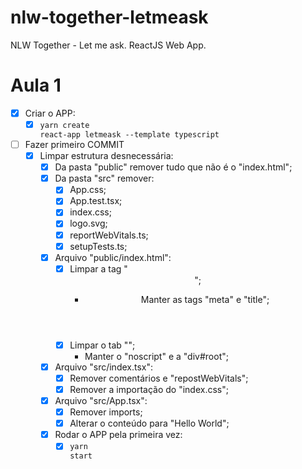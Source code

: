 # nlw-together-letmeask
NLW Together - Let me ask. ReactJS Web App.

# Aula 1
- [x] Criar o APP:
  - [x] <code>yarn create react-app letmeask --template typescript</code>
- [ ] Fazer primeiro COMMIT
  - [x] Limpar estrutura desnecessária:
    - [x] Da pasta "public" remover tudo que não é o "index.html";
    - [x] Da pasta "src" remover:
      - [x] App.css;
      - [x] App.test.tsx;
      - [x] index.css;
      - [x] logo.svg;
      - [x] reportWebVitals.ts;
      - [x] setupTests.ts;
    - [x] Arquivo "public/index.html":
      - [x] Limpar a tag "<header>";
        - Manter as tags "meta" e "title";
      - [x] Limpar o tab "<body>";
        - Manter o "noscript" e a "div#root";
    - [x] Arquivo "src/index.tsx":
      - [x] Remover comentários e "repostWebVitals";
      - [x] Remover a importação do "index.css";
    - [x] Arquivo "src/App.tsx":
      - [x] Remover imports;
      - [x] Alterar o conteúdo para "Hello World";
    - [x] Rodar o APP pela primeira vez:
      - [x] <code>yarn start</code>
